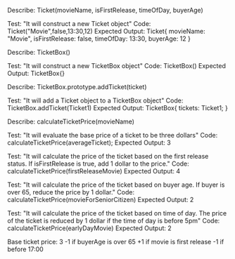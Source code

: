 Describe: Ticket(movieName, isFirstRelease, timeOfDay, buyerAge)

Test: "It will construct a new Ticket object"
Code: Ticket("Movie",false,13:30,12)
Expected Output: Ticket{ movieName: "Movie", isFirstRelease: false, timeOfDay: 13:30, buyerAge: 12 }


Describe: TicketBox()

Test: "It will construct a new TicketBox object"
Code: TicketBox()
Expected Output: TicketBox{}


Describe: TicketBox.prototype.addTicket(ticket)

Test: "It will add a Ticket object to a TicketBox object"
Code: TicketBox.addTicket(Ticket1)
Expected Output: TicketBox{ tickets: Ticket1; }


Describe: calculateTicketPrice(movieName)

Test: "It will evaluate the base price of a ticket to be three dollars"
Code: calculateTicketPrice(averageTicket);
Expected Output: 3

Test: "It will calculate the price of the ticket based on the first release status. If isFirstRelease is true, add 1 dollar to the price."
Code: calculateTicketPrice(firstReleaseMovie)
Expected Output: 4

Test: "It will calculate the price of the ticket based on buyer age. If buyer is over 65, reduce the price by 1 dollar."
Code: calculateTicketPrice(movieForSeniorCitizen)
Expected Output: 2

Test: "It will calculate the price of the ticket based on time of day. The price of the ticket is reduced by 1 dollar if the time of day is before 5pm"
Code: calculateTicketPrice(earlyDayMovie)
Expected Output: 2


Base ticket price: 3
-1 if buyerAge is over 65
+1 if movie is first release
-1 if before 17:00
